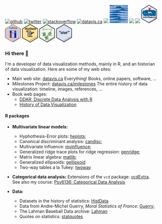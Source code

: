 
<!-- icons -->
<!--
[<img src='https://cdn.jsdelivr.net/npm/simple-icons@3.0.1/icons/github.svg' alt='github' height='30'>](https://github.com/friendly)
[<img src='https://cdn.jsdelivr.net/npm/simple-icons@3.0.1/icons/twitter.svg' alt='twitter' height='30'>](https://twitter.com/datavisFriendly)
[<img src='https://cdn.jsdelivr.net/npm/simple-icons@3.0.1/icons/stackoverflow.svg' alt='stackoverflow' height='30'>](https://stackoverflow.com/users/user101089)
[<img src='https://cdn.jsdelivr.net/npm/simple-icons@3.0.1/icons/icloud.svg' alt='website' height='30'>](https://www.datavis.ca) 
[<img src='https://raw.githubusercontent.com/friendly/6135/master/images/icons/psy6135-icon.png' alt='Psyc6135' height='30'>](https://friendly.github.io/6135/)
[<img src='https://raw.githubusercontent.com/friendly/HistDataVis/main/images/favicon_io/android-chrome-192x192.png' alt='HistDataVis' height='30'>](https://friendly.github.io/HistDataVis/)
<br />
-->

<!-- using https://simpleicons.now.sh/:name/:color -->
[<img src='https://simpleicons.vercel.app/github/4183C4' alt='github' height="60">](https://github.com/friendly)
[<img src='https://simpleicons.vercel.app/twitter/00acee' alt='twitter' height="60">](https://twitter.com/datavisFriendly)
[<img src='https://simpleicons.vercel.app/stackoverflow/F47F24' alt='stackoverflow' height="60">](https://stackoverflow.com/users/user101089)
[<img src='https://www.datavis.ca/favicon.ico' alt='datavis.ca' height="60">](https://www.datavis.ca)
[<img src='https://raw.githubusercontent.com/friendly/6135/master/images/icons/psy6135-icon.png' height="60">](https://friendly.github.io/6135/)
[<img src='https://raw.githubusercontent.com/friendly/HistDataVis/main/images/favicon_io/android-chrome-192x192.png' height="60">](https://friendly.github.io/HistDataVis/)
[<img src='https://raw.githubusercontent.com/friendly/heplots/master/man/figures/logo.png' height="60">](https://github.com/friendly/heplots)
[<img src='https://raw.githubusercontent.com/friendly/candisc/master/candisc-logo.png' height="60">](https://github.com/friendly/candisc)
[<img src='https://raw.githubusercontent.com/friendly/mvinfluence/master/man/figures/logo.png' height="60">](https://github.com/friendly/mvinfluence)
[<img src='https://raw.githubusercontent.com/friendly/vcdExtra/master/man/figures/logo.png' height="60">](https://github.com/friendly/vcdextra)
[<img src='https://raw.githubusercontent.com/friendly/HistData/master/man/figures/HistData-logo.png' height="60">](https://github.com/friendly/HistData)
[<img src='https://raw.githubusercontent.com/friendly/Guerry/master/man/figures/Guerry-logo.png' height="60">](https://github.com/friendly/Guerry)
[<img src='https://raw.githubusercontent.com/friendly/statquotes/master/man/figures/statquotes-logo.png' height="60">](https://github.com/friendly/statquotes)





### Hi there 👋

<!--
**friendly/friendly** is a ✨ _special_ ✨ repository because its `README.md` (this file) appears on your GitHub profile.

Here are some ideas to get you started:

- 🔭 I’m currently working on ...
- 🌱 I’m currently learning ...
- 👯 I’m looking to collaborate on ...
- 🤔 I’m looking for help with ...
- 💬 Ask me about ...
- 📫 How to reach me: ...
- 😄 Pronouns: ...
- ⚡ Fun fact: ...
-->
I'm a developer of data visualization methods, mainly in R, and an historian of data visualization. Here are some of my web sites:

- Main web site: [datavis.ca](https://www.datavis.ca) Everything! Books, online papers, software, ...
- Milestones Project: [datavis.ca/milestones](https://www.datavis.ca/milestones) The entire history of data visualization: timeline, images, references, ...
- Book web pages: 
  + [DDAR: Discrete Data Analysis with R](http://ddar.datavis.ca/)
  + [History of Data Visualization](https://friendly.github.io/HistDataVis/)

#### R packages

- **Multivariate linear models:** 
  + Hyphothesis-Error plots: [heplots](https://github.com/friendly/heplots); 
  + Canonical discriminant analysis: [candisc](https://github.com/friendly/candisc); 
  + Multivariate influence: [mvinfluence](https://github.com/friendly/mvinfluence);
  + Generalized ridge trace plots for ridge regression: [genridge](mvinfluence);
  + Matrix linear algebra: [matlib](https://github.com/friendly/matlib);
  + Generalized ellipsoids: [gellipsoid](https://github.com/friendly/gellipsoid)
  + Two-way tables a la Tukey: [twoway](https://github.com/friendly/twoway)

- **Categorical data analysis:** Extensions of the `vcd` package: [vcdExtra](https://github.com/friendly/heplots). See also my course: [Psy6136: Categorical Data Analysis](https://friendly.github.io/psy6136/)

- **Data:** 
  + Datasets in the history of statistics: [HistData](https://github.com/friendly/HistData)
  + Data from Andre-Michel Guerry, _Moral Statistics of France_: [Guerry](https://github.com/friendly/Guerry);
  + The Lahman Baseball Data archive: [Lahman](https://github.com/cdalzell/Lahman)
  + Quotes on statistics: [statquotes](https://github.com/friendly/statquotes)
